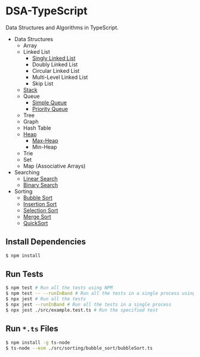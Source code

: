 # DSA-TypeScript

Data Structures and Algorithms in TypeScript.

- Data Structures
  - Array
  - Linked List
    - [Singly Linked List](./src/linked_list/singly_linked_list/)
    - Doubly Linked List
    - Circular Linked List
    - Multi-Level Linked List
    - Skip List
  - [Stack](./src/stack/)
  - Queue
    - [Simple Queue](./src/queue/simple_queue/)
    - [Priority Queue](./src/queue/priority_queue/)
  - Tree
  - Graph
  - Hash Table
  - [Heap](./src/heap/)
    - [Max-Heap](./src/heap/)
    - Min-Heap
  - Trie
  - Set
  - Map (Associative Arrays)
- Searching
  - [Linear Search](./src/searching/linear_search/)
  - [Binary Search](./src/searching/binary_search/)
- Sorting
  - [Bubble Sort](./src/sorting/bubble_sort/)
  - [Insertion Sort](./src/sorting/insertion_sort/)
  - [Selection Sort](./src/sorting/selection_sort/)
  - [Merge Sort](./src/sorting/merge_sort/)
  - [QuickSort](./src/sorting/quick_sort/)

## Install Dependencies

```bash
$ npm install
```

## Run Tests

```bash
$ npm test # Run all the tests using NPM
$ npm test -- --runInBand # Run all the tests in a single process using NPM
$ npx jest # Run all the tests
$ npx jest --runInBand # Run all the tests in a single process
$ npx jest ./src/example.test.ts # Run the specified test
```

## Run `*.ts` Files

```bash
$ npm install -g ts-node
$ ts-node --esm ./src/sorting/bubble_sort/bubbleSort.ts
```